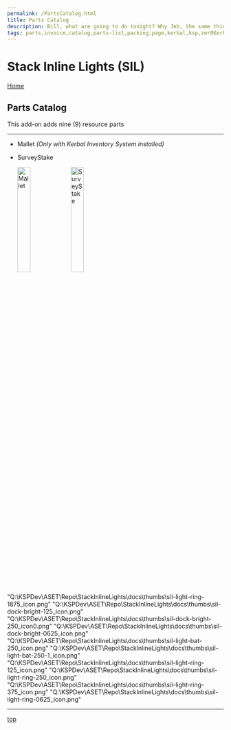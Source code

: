 ```yaml
---
permalink: /PartsCatalog.html
title: Parts Catalog
description: Bill, what are going to do tonight? Why Jeb, the same thing we do every night, Take over the world!
tags: parts,invoice,catalog,parts-list,packing,page,kerbal,ksp,zer0Kerbal,zedK
---
```

<!-- PartsCatalog.md v1.1.4.1
Stack Inline Lights (SIL)
created: 01 Feb 2022
updated: 01 Oct 2022 -->

<script src="https://kit.fontawesome.com/0ea5493613.js" crossorigin="anonymous"></script>
<i class="fa-solid fa-explosion fa-beat-fade fa-3x" style="--fa-beat-fade-opacity: 0.1; --fa-beat-fade-scale: 1.25;color: #FF7E03" ></i>

# Stack Inline Lights (SIL)

[Home](./index.md)

## Parts Catalog

This add-on adds nine (9) resource parts

---
<!-- no toc -->
* Mallet *(Only with Kerbal Inventory System installed)*
* SurveyStake

  <img src="https://raw.githubusercontent.com/zer0Kerbal/MOD-NAME/master/GameData/MOD-NAME/Parts/%40thumbs/ElMallet_icon.png" alt="Mallet" width="25%" height="25%" /> <img src="https://raw.githubusercontent.com/zer0Kerbal/MOD-NAME/master/GameData/MOD-NAME/Parts/%40thumbs/ELSurveyStake_icon.png" alt="SurveyStake" width="25%" height="25%" />

"Q:\KSPDev\ASET\Repo\StackInlineLights\docs\thumbs\sil-light-ring-1875_icon.png"
"Q:\KSPDev\ASET\Repo\StackInlineLights\docs\thumbs\sil-dock-bright-125_icon.png"
"Q:\KSPDev\ASET\Repo\StackInlineLights\docs\thumbs\sil-dock-bright-250_icon0.png"
"Q:\KSPDev\ASET\Repo\StackInlineLights\docs\thumbs\sil-dock-bright-0625_icon.png"
"Q:\KSPDev\ASET\Repo\StackInlineLights\docs\thumbs\sil-light-bat-250_icon.png"
"Q:\KSPDev\ASET\Repo\StackInlineLights\docs\thumbs\sil-light-bat-250-1_icon.png"
"Q:\KSPDev\ASET\Repo\StackInlineLights\docs\thumbs\sil-light-ring-125_icon.png"
"Q:\KSPDev\ASET\Repo\StackInlineLights\docs\thumbs\sil-light-ring-250_icon.png"
"Q:\KSPDev\ASET\Repo\StackInlineLights\docs\thumbs\sil-light-ring-375_icon.png"
"Q:\KSPDev\ASET\Repo\StackInlineLights\docs\thumbs\sil-light-ring-0625_icon.png"

---

[top](#parts-catalog)

<!-- this file CC BY-ND 4.0 by zer0Kerbal -->